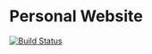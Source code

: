 
# Personal Website

[![Build Status](https://travis-ci.com/AJPutland/personal-website.svg?branch=master)](https://travis-ci.com/AJPutland/personal-website)